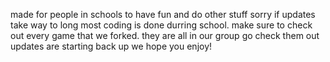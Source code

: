 made for people in schools to have fun and do other stuff 
sorry if updates take way to long most coding is done durring school.
make sure to check out every game that we forked. they are all in our group go check them out
updates are starting back up we hope you enjoy!